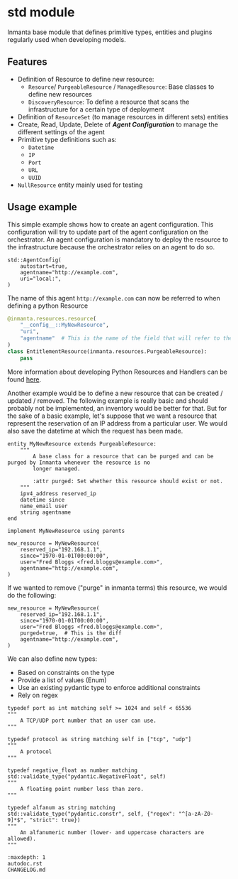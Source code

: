 # std module

Inmanta base module that defines primitive types, entities and plugins regularly used when developing models.

## Features

* Definition of Resource to define new resource:
  * `Resource`/ `PurgeableResource` / `ManagedResource`: Base classes to define new resources
  * `DiscoveryResource`: To define a resource that scans the infrastructure for a certain type of deployment
* Definition of `ResourceSet` (to manage resources in different sets) entities
* Create, Read, Update, Delete of ***Agent Configuration*** to manage the different settings of the agent
* Primitive type definitions such as:
  * `Datetime`
  * `IP`
  * `Port`
  * `URL`
  * `UUID`
* `NullResource` entity mainly used for testing


## Usage example

This simple example shows how to create an agent configuration. This configuration will try to update part of the agent configuration on the orchestrator. An agent configuration is mandatory to deploy the resource to the infrastructure because the orchestrator relies on an agent to do so.

```inmanta
std::AgentConfig(
    autostart=true,
    agentname="http://example.com",
    uri="local:",
)
```

The name of this agent `http://example.com` can now be referred to when defining a python Resource

```python
@inmanta.resources.resource(
    "__config__::MyNewResource",
    "uri",
    "agentname"  # This is the name of the field that will refer to the agent's name, in this case this field will contain `http://example.com`
)
class EntitlementResource(inmanta.resources.PurgeableResource):
    pass
```

More information about developing Python Resources and Handlers can be found [here](https://docs.inmanta.com/inmanta-service-orchestrator/7/model_developers/handlers.html#handler).

Another example would be to define a new resource that can be created / updated / removed. The following example is really basic
and should probably not be implemented, an inventory would be better for that. But for the sake of a basic example, let's suppose that
we want a resource that represent the reservation of an IP address from a particular user. We would also save the datetime at which the
request has been made.

```inmanta
entity MyNewResource extends PurgeableResource:
    """
        A base class for a resource that can be purged and can be purged by Inmanta whenever the resource is no
        longer managed.

        :attr purged: Set whether this resource should exist or not.
    """
    ipv4_address reserved_ip
    datetime since
    name_email user
    string agentname
end

implement MyNewResource using parents

new_resource = MyNewResource(
    reserved_ip="192.168.1.1",
    since="1970-01-01T00:00:00",
    user="Fred Bloggs <fred.bloggs@example.com>",
    agentname="http://example.com",
)
```

If we wanted to remove ("purge" in inmanta terms) this resource, we would do the following:

```inmanta
new_resource = MyNewResource(
    reserved_ip="192.168.1.1",
    since="1970-01-01T00:00:00",
    user="Fred Bloggs <fred.bloggs@example.com>",
    purged=true,  # This is the diff
    agentname="http://example.com",
)
```

We can also define new types:
- Based on constraints on the type
- Provide a list of values (Enum)
- Use an existing pydantic type to enforce additional constraints
- Rely on regex
```inmanta
typedef port as int matching self >= 1024 and self < 65536
"""
    A TCP/UDP port number that an user can use.
"""

typedef protocol as string matching self in ["tcp", "udp"]
"""
    A protocol
"""

typedef negative_float as number matching std::validate_type("pydantic.NegativeFloat", self)
"""
    A floating point number less than zero.
"""

typedef alfanum as string matching std::validate_type("pydantic.constr", self, {"regex": "^[a-zA-Z0-9]*$", "strict": true})
"""
    An alfanumeric number (lower- and uppercase characters are allowed).
"""
```

```{toctree}
:maxdepth: 1
autodoc.rst
CHANGELOG.md
```
